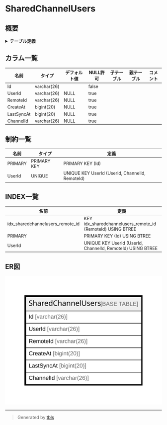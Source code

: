 # SharedChannelUsers

## 概要

<details>
<summary><strong>テーブル定義</strong></summary>

```sql
CREATE TABLE `SharedChannelUsers` (
  `Id` varchar(26) NOT NULL,
  `UserId` varchar(26) DEFAULT NULL,
  `RemoteId` varchar(26) DEFAULT NULL,
  `CreateAt` bigint(20) DEFAULT NULL,
  `LastSyncAt` bigint(20) DEFAULT NULL,
  `ChannelId` varchar(26) DEFAULT NULL,
  PRIMARY KEY (`Id`),
  UNIQUE KEY `UserId` (`UserId`,`ChannelId`,`RemoteId`),
  KEY `idx_sharedchannelusers_remote_id` (`RemoteId`)
) ENGINE=InnoDB DEFAULT CHARSET=utf8mb4
```

</details>

## カラム一覧

| 名前         | タイプ         | デフォルト値       | NULL許可   | 子テーブル      | 親テーブル      | コメント     |
| ---------- | ----------- | ------------ | -------- | ---------- | ---------- | -------- |
| Id         | varchar(26) |              | false    |            |            |          |
| UserId     | varchar(26) | NULL         | true     |            |            |          |
| RemoteId   | varchar(26) | NULL         | true     |            |            |          |
| CreateAt   | bigint(20)  | NULL         | true     |            |            |          |
| LastSyncAt | bigint(20)  | NULL         | true     |            |            |          |
| ChannelId  | varchar(26) | NULL         | true     |            |            |          |

## 制約一覧

| 名前      | タイプ         | 定義                                              |
| ------- | ----------- | ----------------------------------------------- |
| PRIMARY | PRIMARY KEY | PRIMARY KEY (Id)                                |
| UserId  | UNIQUE      | UNIQUE KEY UserId (UserId, ChannelId, RemoteId) |

## INDEX一覧

| 名前                               | 定義                                                          |
| -------------------------------- | ----------------------------------------------------------- |
| idx_sharedchannelusers_remote_id | KEY idx_sharedchannelusers_remote_id (RemoteId) USING BTREE |
| PRIMARY                          | PRIMARY KEY (Id) USING BTREE                                |
| UserId                           | UNIQUE KEY UserId (UserId, ChannelId, RemoteId) USING BTREE |

## ER図

![er](SharedChannelUsers.svg)

---

> Generated by [tbls](https://github.com/k1LoW/tbls)
